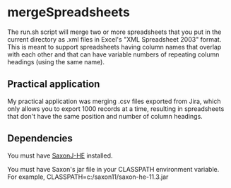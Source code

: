 # mergeSpreadsheets
The run.sh script will merge two or more spreadsheets that you put in the
current directory as .xml files in Excel's "XML Spreadsheet 2003" format.
This is meant to support spreadsheets having column names that overlap with
each other and that can have variable numbers of repeating column headings
(using the same name).

## Practical application
My practical application was merging .csv files exported from Jira, which
only allows you to export 1000 records at a time, resulting in spreadsheets
that don't have the same position and number of column headings.

## Dependencies
You must have [SaxonJ-HE](https://www.saxonica.com/download/java.xml) installed.

You must have Saxon's jar file in your CLASSPATH environment variable. For example,
CLASSPATH=c:/saxon11/saxon-he-11.3.jar
